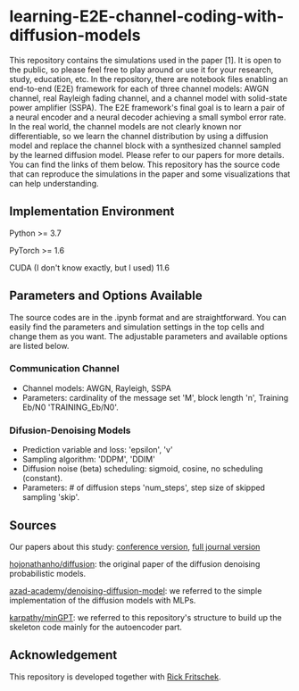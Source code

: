 # learning-E2E-channel-coding-with-diffusion-models
This repository contains the simulations used in the paper [1]. It is open to the public, so please feel free to play around or use it for your research, study, education, etc.
In the repository, there are notebook files enabling an end-to-end (E2E) framework for each of three channel models: AWGN channel, real Rayleigh fading channel, and a channel model with solid-state power amplifier (SSPA). 
The E2E framework's final goal is to learn a pair of a neural encoder and a neural decoder achieving a small symbol error rate.
In the real world, the channel models are not clearly known nor differentiable, 
so we learn the channel distribution by using a diffusion model and replace the channel block with a synthesized channel sampled by the learned diffusion model.
Please refer to our papers for more details. You can find the links of them below. 
This repository has the source code that can reproduce the simulations in the paper and some visualizations that can help understanding. 


## Implementation Environment
Python >= 3.7

PyTorch >= 1.6

CUDA (I don't know exactly, but I used) 11.6

## Parameters and Options Available
The source codes are in the .ipynb format and are straightforward. You can easily find the parameters and simulation settings in the top cells and change them as you want. The adjustable parameters and available options are listed below.  

### Communication Channel
* Channel models: AWGN, Rayleigh, SSPA
* Parameters: cardinality of the message set 'M', block length 'n', Training Eb/N0 'TRAINING_Eb/N0'.  

### Difusion-Denoising Models
* Prediction variable and loss: 'epsilon', 'v'
* Sampling algorithm: 'DDPM', 'DDIM'
* Diffusion noise (beta) scheduling: sigmoid, cosine, no scheduling (constant). 
* Parameters: # of diffusion steps 'num_steps', step size of skipped sampling 'skip'.

## Sources
Our papers about this study: [conference version](https://scholar.google.com/citations?view_op=view_citation&hl=ko&user=VOl55dwAAAAJ&citation_for_view=VOl55dwAAAAJ:IjCSPb-OGe4C), [full journal version](https://arxiv.org/submit/5126965/view) 

[hojonathanho/diffusion](https://https://github.com/hojonathanho/diffusion): the original paper of the diffusion denoising probabilistic models. 

[azad-academy/denoising-diffusion-model](https://github.com/azad-academy/denoising-diffusion-model): we referred to the simple implementation of the diffusion models with MLPs.

[karpathy/minGPT](https://github.com/karpathy/minGPT): we referred to this repository's structure to build up the skeleton code mainly for the autoencoder part.

## Acknowledgement
This repository is developed together with [Rick Fritschek](https://github.com/Fritschek/). 

